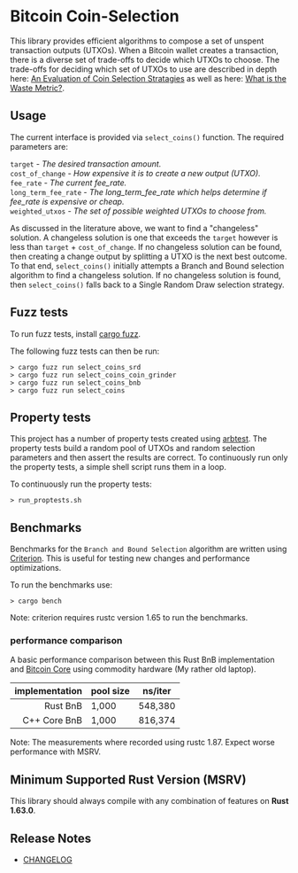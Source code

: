 # Bitcoin Coin-Selection

This library provides efficient algorithms to compose a set of unspent transaction outputs (UTXOs).  When a Bitcoin wallet creates a transaction, there is a diverse set of trade-offs to decide which UTXOs to choose.  The trade-offs for deciding which set of UTXOs to use are described in depth here: [An Evaluation of Coin Selection Stratagies](https://murch.one/wp-content/uploads/2016/11/erhardt2016coinselection.pdf) as well as here: [What is the Waste Metric?](https://murch.one/posts/waste-metric/).

## Usage

The current interface is provided via `select_coins()` function.  The required parameters are:

`target` - *The desired transaction amount.*  
`cost_of_change` - *How expensive it is to create a new output (UTXO).*  
`fee_rate` - *The current fee_rate.*  
`long_term_fee_rate` - *The long_term_fee_rate which helps determine if fee_rate is expensive or cheap.*  
`weighted_utxos` - *The set of possible weighted UTXOs to choose from.*


As discussed in the literature above, we want to find a "changeless" solution.  A changeless solution is one that exceeds the `target` however is less than `target` + `cost_of_change`.  If no changeless solution can be found, then creating a change output by splitting a UTXO is the next best outcome.  To that end, `select_coins()` initially attempts a Branch and Bound selection algorithm to find a changeless solution.  If no changeless solution is found, then `select_coins()` falls back to a Single Random Draw selection strategy.

## Fuzz tests

To run fuzz tests, install [cargo fuzz](https://crates.io/crates/cargo-fuzz).

The following fuzz tests can then be run:
```
> cargo fuzz run select_coins_srd
> cargo fuzz run select_coins_coin_grinder 
> cargo fuzz run select_coins_bnb
> cargo fuzz run select_coins
```

## Property tests

This project has a number of property tests created using [arbtest](https://github.com/matklad/arbtest).  The property tests build a random pool of UTXOs and random selection parameters and then assert the results are correct.  To continuously run only the property tests, a simple shell script runs them in a loop.

To continuously run the property tests:
```
> run_proptests.sh
```

## Benchmarks

Benchmarks for the `Branch and Bound Selection` algorithm are written using [Criterion]( https://github.com/bheisler/criterion.rs).  This is useful for testing new changes and performance optimizations.

To run the benchmarks use: 
```
> cargo bench
```

Note: criterion requires rustc version 1.65 to run the benchmarks.

### performance comparison

A basic performance comparison between this Rust BnB implementation and [Bitcoin Core](https://github.com/bitcoin/bitcoin/blob/4b1196a9855dcd188a24f393aa2fa21e2d61f061/src/wallet/coinselection.cpp#L76) using commodity hardware (My rather old laptop).

|implementation|pool size|ns/iter|
|-------------:|---------|-------|
|      Rust BnB|    1,000|548,380|
|  C++ Core BnB|    1,000|816,374|

Note: The measurements where recorded using rustc 1.87.  Expect worse performance with MSRV.

## Minimum Supported Rust Version (MSRV)

This library should always compile with any combination of features on **Rust 1.63.0**.

## Release Notes

- [CHANGELOG](CHANGELOG.md)
